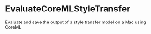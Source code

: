 # EvaluateCoreMLStyleTransfer
Evaluate and save the output of a style transfer model on a Mac using CoreML
